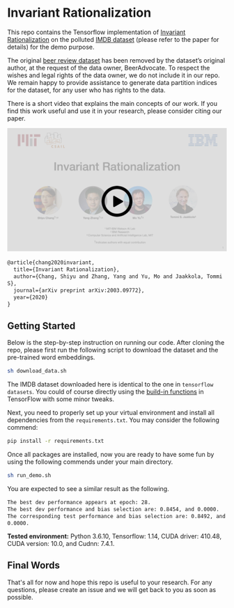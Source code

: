 # Invariant Rationalization
This repo contains the Tensorflow implementation of [Invariant Rationalization](https://arxiv.org/abs/2003.09772) on the polluted [IMDB dataset](http://ai.stanford.edu/~amaas/data/sentiment/) (please refer to the paper for details) for the demo purpose. 

The original [beer review dataset](http://snap.stanford.edu/data/web-BeerAdvocate.html) has been removed by the dataset’s original author, at the request of the data owner, BeerAdvocate.  To respect the wishes and legal rights of the data owner, we do not include it in our repo.  We remain happy to provide assistance to generate data partition indices for the dataset, for any user who has rights to the data.

There is a short video that explains the main concepts of our work. If you find this work useful and use it in your research, please consider citing our paper.

[![Invariant Rationalization](./assets/cover.png)](https://youtu.be/C9dUcljt4WQ)


```
@article{chang2020invariant,
  title={Invariant Rationalization},
  author={Chang, Shiyu and Zhang, Yang and Yu, Mo and Jaakkola, Tommi S},
  journal={arXiv preprint arXiv:2003.09772},
  year={2020}
}
```

## Getting Started
Below is the step-by-step instruction on running our code.  After cloning the repo, please first run the following script to download the dataset and the pre-trained word embeddings.
```bash
sh download_data.sh
```
The IMDB dataset downloaded here is identical to the one in `tensorflow datasets`.  You could of course directly using the [build-in functions](https://www.tensorflow.org/datasets/catalog/imdb_reviews) in TensorFlow with some minor tweaks.  

Next, you need to properly set up your virtual environment and install all dependencies from the `requirements.txt`.  You may consider the following commend:
```bash
pip install -r requirements.txt
```

Once all packages are installed, now you are ready to have some fun by using the following commends under your main directory.
```bash
sh run_demo.sh
```

You are expected to see a similar result as the following.
```console
The best dev performance appears at epoch: 28.
The best dev performance and bias selection are: 0.8454, and 0.0000.
The corresponding test performance and bias selection are: 0.8492, and 0.0000.
```
**Tested environment:**
Python 3.6.10, Tensorflow: 1.14, CUDA driver: 410.48, CUDA version: 10.0, and Cudnn: 7.4.1.

## Final Words
That's all for now and hope this repo is useful to your research.  For any questions, please create an issue and we will get back to you as soon as possible.
